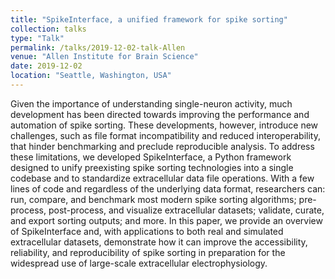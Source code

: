 ```yaml
---
title: "SpikeInterface, a unified framework for spike sorting"
collection: talks
type: "Talk"
permalink: /talks/2019-12-02-talk-Allen
venue: "Allen Institute for Brain Science"
date: 2019-12-02
location: "Seattle, Washington, USA"
---
```


Given the importance of understanding single-neuron activity, much development has been directed towards improving the performance and automation of spike sorting. These developments, however, introduce new challenges, such as file format incompatibility and reduced interoperability, that hinder benchmarking and preclude reproducible analysis. To address these limitations, we developed SpikeInterface, a Python framework designed to unify preexisting spike sorting technologies into a single codebase and to standardize extracellular data file operations. With a few lines of code and regardless of the underlying data format, researchers can: run, compare, and benchmark most modern spike sorting algorithms; pre-process, post-process, and visualize extracellular datasets; validate, curate, and export sorting outputs; and more. In this paper, we provide an overview of SpikeInterface and, with applications to both real and simulated extracellular datasets, demonstrate how it can improve the accessibility, reliability, and reproducibility of spike sorting in preparation for the widespread use of large-scale extracellular electrophysiology.
